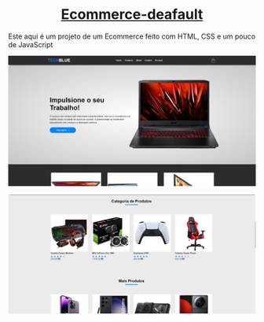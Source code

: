 <h1 align="center"><a href="https://hiagosilvaanjos.github.io/Ecommerce-deafault/" target="_blank"><strong> Ecommerce-deafault</strong></a></h1>

Este aqui é um projeto de um Ecommerce feito com HTML, CSS e um pouco de JavaScript

![alt text](/assets/images/image.png)

![alt text](/assets/images/image-1.png)
